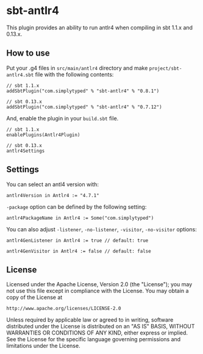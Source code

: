 # sbt-antlr4

This plugin provides an ability to run antlr4 when compiling in sbt 1.1.x and 0.13.x.

## How to use

Put your .g4 files in `src/main/antlr4` directory and make `project/sbt-antlr4.sbt`
file with the following contents:

    // sbt 1.1.x
    addSbtPlugin("com.simplytyped" % "sbt-antlr4" % "0.8.1")

    // sbt 0.13.x
    addSbtPlugin("com.simplytyped" % "sbt-antlr4" % "0.7.12")

And, enable the plugin in your `build.sbt` file.

    // sbt 1.1.x
    enablePlugins(Antlr4Plugin)

    // sbt 0.13.x
    antlr4Settings

## Settings

You can select an antl4 version with:

    antlr4Version in Antlr4 := "4.7.1"

`-package` option can be defined by the following setting:

    antlr4PackageName in Antlr4 := Some("com.simplytyped")

You can also adjust `-listener`, `-no-listener`, `-visitor`, `-no-visitor` options:

    antlr4GenListener in Antlr4 := true // default: true

    antlr4GenVisitor in Antlr4 := false // default: false
 
## License

Licensed under the Apache License, Version 2.0 (the "License");
you may not use this file except in compliance with the License.
You may obtain a copy of the License at

    http://www.apache.org/licenses/LICENSE-2.0

Unless required by applicable law or agreed to in writing, software
distributed under the License is distributed on an "AS IS" BASIS,
WITHOUT WARRANTIES OR CONDITIONS OF ANY KIND, either express or implied.
See the License for the specific language governing permissions and
limitations under the License.
